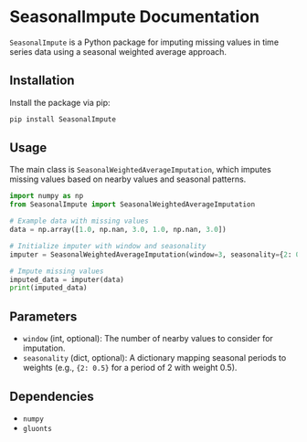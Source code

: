 # SeasonalImpute Documentation

`SeasonalImpute` is a Python package for imputing missing values in time series data using a seasonal weighted average approach.

## Installation

Install the package via pip:

```bash
pip install SeasonalImpute
```

## Usage

The main class is `SeasonalWeightedAverageImputation`, which imputes missing values based on nearby values and seasonal patterns.

```python
import numpy as np
from SeasonalImpute import SeasonalWeightedAverageImputation

# Example data with missing values
data = np.array([1.0, np.nan, 3.0, 1.0, np.nan, 3.0])

# Initialize imputer with window and seasonality
imputer = SeasonalWeightedAverageImputation(window=3, seasonality={2: 0.5})

# Impute missing values
imputed_data = imputer(data)
print(imputed_data)
```

## Parameters

- `window` (int, optional): The number of nearby values to consider for imputation.
- `seasonality` (dict, optional): A dictionary mapping seasonal periods to weights (e.g., `{2: 0.5}` for a period of 2 with weight 0.5).

## Dependencies

- `numpy`
- `gluonts`
